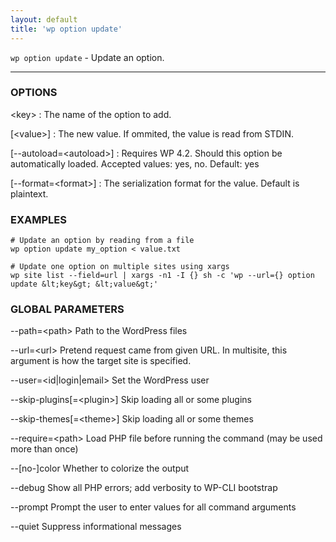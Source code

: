 ```yaml
---
layout: default
title: 'wp option update'
---
```


`wp option update` - Update an option.

<hr />

### OPTIONS

&lt;key&gt;
: The name of the option to add.

[&lt;value&gt;]
: The new value. If ommited, the value is read from STDIN.

[\--autoload=&lt;autoload&gt;]
: Requires WP 4.2. Should this option be automatically loaded. Accepted values: yes, no. Default: yes

[\--format=&lt;format&gt;]
: The serialization format for the value. Default is plaintext.

### EXAMPLES

    # Update an option by reading from a file
    wp option update my_option < value.txt

    # Update one option on multiple sites using xargs
    wp site list --field=url | xargs -n1 -I {} sh -c 'wp --url={} option update &lt;key&gt; &lt;value&gt;'

### GLOBAL PARAMETERS

  \--path=&lt;path&gt;
      Path to the WordPress files

  \--url=&lt;url&gt;
      Pretend request came from given URL. In multisite, this argument is how the target site is specified.

  \--user=&lt;id|login|email&gt;
      Set the WordPress user

  \--skip-plugins[=&lt;plugin&gt;]
      Skip loading all or some plugins

  \--skip-themes[=&lt;theme&gt;]
      Skip loading all or some themes

  \--require=&lt;path&gt;
      Load PHP file before running the command (may be used more than once)

  \--[no-]color
      Whether to colorize the output

  \--debug
      Show all PHP errors; add verbosity to WP-CLI bootstrap

  \--prompt
      Prompt the user to enter values for all command arguments

  \--quiet
      Suppress informational messages



